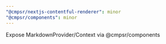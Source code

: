 ```yaml
---
"@cmpsr/nextjs-contentful-renderer": minor
"@cmpsr/components": minor
---
```


Expose MarkdownProvider/Context via @cmpsr/components

